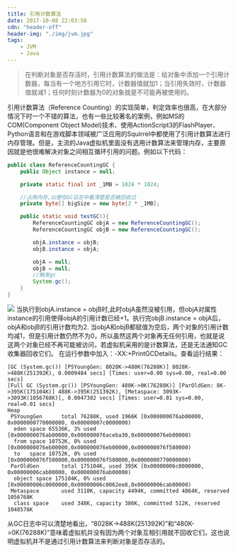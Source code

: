 ```yaml
---
title: 引用计数算法
date: 2017-10-08 22:03:58
cdn: "header-off"
header-img: "./img/jvm.jpg"
tags:
	- JVM
	- Java
---
```

> 在判断对象是否存活时，引用计数算法的做法是：给对象中添加一个引用计数器，每当有一个地方引用它时，计数器值就加1；当引用失效时，计数器值就减1；任何时刻计数器为0的对象就是不可能再被使用的。

引用计数算法（Reference Counting）的实现简单，判定效率也很高，在大部分情况下时一个不错的算法，也有一些比较著名的案例，例如MS的COM(Component Object Model)技术、使用ActionScript3的FlashPlayer、Python语言和在游戏脚本领域被广泛应用的Squirrel中都使用了引用计数算法进行内存管理。但是，主流的Java虚拟机里面没有选用计数算法来管理内存，主要原因就是他很难解决对象之间相互循环引用的问题。例如以下代码：
``` java
public class ReferenceCountingGC {
    public Object instance = null;

    private static final int _1MB = 1024 * 1024;

    //占用内存,以便在GC日志中看清楚是否被回收过
    private byte[] bigSize = new byte[2 * _1MB];

    public static void testGC(){
        ReferenceCountingGC objA = new ReferenceCountingGC();
        ReferenceCountingGC objB = new ReferenceCountingGC();

        objA.instance = objB;
        objB.instance = objA;

        objA = null;
        objB = null;
        //触发gc
        System.gc();
    }
}
```
![](img/RC-UML.png)
当执行到objA.instance = objB时,此时objA虽然没被引用，但objA对属性instance的引用使得objA的引用计数已经+1。执行完objB.instance = objA后，objA和objB的引用计数均为2.
当objA和objB都赋值为空后，两个对象的引用计数均减1，但是引用计数仍然不为0，所以虽然这两个对象再无任何引用，也就是说这两个对象已经不再可能被访问，若虚拟机采用的是计数算法，还是无法通知GC收集器回收它们。
在运行参数中加入：-XX:+PrintGCDetails。查看运行结果：
``` console
[GC (System.gc()) [PSYoungGen: 8028K->480K(76288K)] 8028K->488K(251392K), 0.0009484 secs] [Times: user=0.00 sys=0.00, real=0.00 secs] 
[Full GC (System.gc()) [PSYoungGen: 480K->0K(76288K)] [ParOldGen: 8K->395K(175104K)] 488K->395K(251392K), [Metaspace: 3093K->3093K(1056768K)], 0.0047382 secs] [Times: user=0.01 sys=0.00, real=0.01 secs] 
Heap
 PSYoungGen      total 76288K, used 1966K [0x000000076ab00000, 0x0000000770000000, 0x00000007c0000000)
  eden space 65536K, 3% used [0x000000076ab00000,0x000000076aceba30,0x000000076eb00000)
  from space 10752K, 0% used [0x000000076eb00000,0x000000076eb00000,0x000000076f580000)
  to   space 10752K, 0% used [0x000000076f580000,0x000000076f580000,0x0000000770000000)
 ParOldGen       total 175104K, used 395K [0x00000006c0000000, 0x00000006cab00000, 0x000000076ab00000)
  object space 175104K, 0% used [0x00000006c0000000,0x00000006c0062ee8,0x00000006cab00000)
 Metaspace       used 3110K, capacity 4494K, committed 4864K, reserved 1056768K
  class space    used 348K, capacity 386K, committed 512K, reserved 1048576K
```
从GC日志中可以清楚地看出，“8028K->488K(251392K)”和“480K->0K(76288K)”意味着虚拟机并没有因为两个对象互相引用就不回收它们，这也说明虚拟机并不是通过引用计数算法来判断对象是否存活的。
